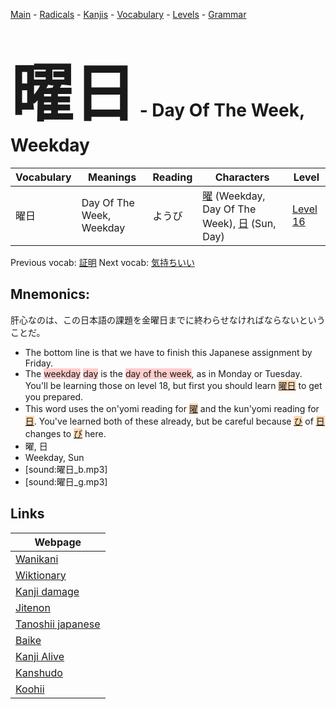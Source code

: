 <style> bigfont {font-size: 100px}</style>
[Main](../README.md) -
[Radicals](../radicals.md) -
[Kanjis](../kanjis.md) -
[Vocabulary](../vocabulary.md) -
[Levels](../levels.md) -
[Grammar](../grammar.md)
# <bigfont> 曜日</bigfont> - Day Of The Week, Weekday 

| Vocabulary | Meanings | Reading | Characters | Level |
| --- | --- | --- | --- | --- |
| 曜日 | Day Of The Week, Weekday | ようび |  [曜](../kanjis/曜.md) (Weekday, Day Of The Week), [日](../kanjis/日.md) (Sun, Day) | [Level 16](../levels/wk_level16.md) |

Previous vocab: [証明](証明.md) Next vocab: [気持ちいい](気持ちいい.md) 

## Mnemonics:
肝心なのは、この日本語の課題を金曜日までに終わらせなければならないということだ。
* The bottom line is that we have to finish this Japanese assignment by Friday.
* The <span style="background-color:#ffcccb"> weekday</span> <span style="background-color:#ffcccb"> day</span> is the <span style="background-color:#ffcccb"> day of the week</span>, as in Monday or Tuesday. You'll be learning those on level 18, but first you should learn <span style="background-color:#fed8b1"> [曜日]([曜](https://jisho.org/search/曜)日)</span> to get you prepared.
* This word uses the on'yomi reading for <span style="background-color:#fed8b1"> [曜](https://jisho.org/search/曜)</span> and the kun'yomi reading for <span style="background-color:#fed8b1"> [日](https://jisho.org/search/日)</span>. You've learned both of these already, but be careful because <span style="background-color:#fed8b1"> [ひ](https://jisho.org/search/ひ)</span> of <span style="background-color:#fed8b1"> [日](https://jisho.org/search/日)</span> changes to <span style="background-color:#fed8b1"> [び](https://jisho.org/search/び)</span> here.
* 曜, 日
* Weekday, Sun
* [sound:曜日_b.mp3]
* [sound:曜日_g.mp3]


## Links 

| Webpage |
| --- |
| [Wanikani          ](https://www.wanikani.com/kanji/曜日) |
| [Wiktionary        ](https://en.wiktionary.org/wiki/曜日) |
| [Kanji damage      ](http://www.kanjidamage.com/kanji/search?utf8=✓&q=曜日) |
| [Jitenon           ](https://jitenon.com/kanji/曜日) |
| [Tanoshii japanese ](https://www.tanoshiijapanese.com/dictionary/kanji.cfm?k=曜日) |
| [Baike             ](https://baike.baidu.com/item/曜日) |
| [Kanji Alive       ](https://app.kanjialive.com/曜日) |
| [Kanshudo          ](https://www.kanshudo.com/searchmn?q=曜日) |
| [Koohii            ](https://kanji.koohii.com/study/kanji/曜日) |

